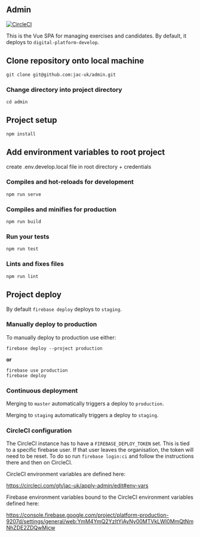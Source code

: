 ## Admin

[![CircleCI](https://circleci.com/gh/jac-uk/apply-admin.svg?style=svg)](https://circleci.com/gh/jac-uk/apply-admin)

This is the Vue SPA for managing exercises and candidates. By default, it deploys to `digital-platform-develop`.

## Clone repository onto local machine
```
git clone git@github.com:jac-uk/admin.git
```
### Change directory into project directory
```
cd admin
```
## Project setup
```
npm install
```

## Add environment variables to root project

create .env.develop.local file in root directory + credentials

### Compiles and hot-reloads for development
```
npm run serve
```

### Compiles and minifies for production
```
npm run build
```

### Run your tests
```
npm run test
```

### Lints and fixes files
```
npm run lint
```

## Project deploy

By default `firebase deploy` deploys to `staging`.

### Manually deploy to production

To manually deploy to production use either:

```
firebase deploy --project production
```

**or**

```
firebase use production
firebase deploy
```

### Continuous deployment

Merging to `master` automatically triggers a deploy to `production`.

Merging to `staging` automatically triggers a deploy to `staging`.


### CircleCI configuration

The CircleCI instance has to have a `FIREBASE_DEPLOY_TOKEN` set.  This is tied to a specific firebase user.  If that user leaves
the organisation, the token will need to be reset.  To do so run `firebase login:ci` and follow the instructions there and then on
CircleCI.

CircleCI environment variables are defined here:

https://circleci.com/gh/jac-uk/apply-admin/edit#env-vars

Firebase environment variables bound to the CircleCI environment variables defined here:

https://console.firebase.google.com/project/platform-production-9207d/settings/general/web:YmM4YmQ2YzItYjAyNy00MTVkLWI0MmQtNmNhZDE2ZDQwMjcw



